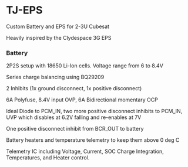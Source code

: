 # TJ-EPS
Custom Battery and EPS for 2-3U Cubesat

Heavily inspired by the Clydespace 3G EPS

### Battery
2P2S setup with 18650 Li-Ion cells. Voltage range from 6 to 8.4V

Series charge balancing using BQ29209

2 Inhibits (1x ground disconnect, 1x positive disconnect)

6A Polyfuse, 8.4V input OVP, 6A Bidirectional momentary OCP

Ideal Diode to PCM_IN, two more positive disconnect inhibits to PCM_IN, UVP which disables at 6.2V falling and re-enables at 7V

One positive disconnect inhibit from BCR_OUT to battery

Battery heaters and temperature telemetry to keep them above 0 deg C

Telemetry IC including Voltage, Current, SOC Charge Integration, Temperatures, and Heater control.
